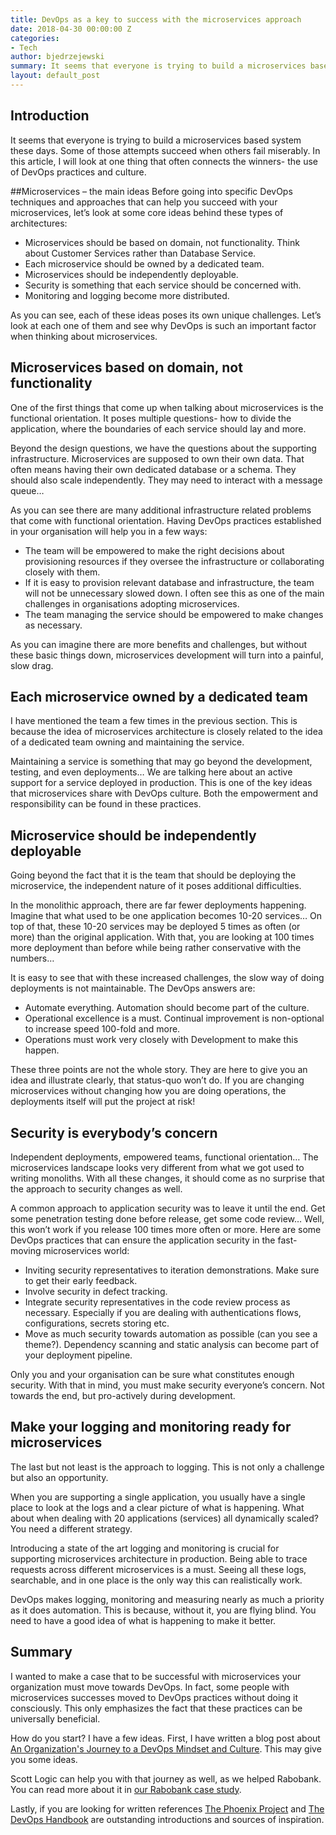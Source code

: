 ```yaml
---
title: DevOps as a key to success with the microservices approach
date: 2018-04-30 00:00:00 Z
categories:
- Tech
author: bjedrzejewski
summary: It seems that everyone is trying to build a microservices based system these days. Some of those attempts succeed when others fail miserably. In this article, I will look at one thing that often connects the winners- the use of DevOps practices and culture.
layout: default_post
---
```


## Introduction

It seems that everyone is trying to build a microservices based system these days. Some of those attempts succeed when others fail miserably. In this article, I will look at one thing that often connects the winners- the use of DevOps practices and culture.

##Microservices – the main ideas
Before going into specific DevOps techniques and approaches that can help you succeed with your microservices, let’s look at some core ideas behind these types of architectures:

* Microservices should be based on domain, not functionality. Think about Customer Services rather than Database Service.
* Each microservice should be owned by a dedicated team.
* Microservices should be independently deployable.
* Security is something that each service should be concerned with.
* Monitoring and logging become more distributed.

As you can see, each of these ideas poses its own unique challenges. Let’s look at each one of them and see why DevOps is such an important factor when thinking about microservices.

## Microservices based on domain, not functionality
One of the first things that come up when talking about microservices is the functional orientation. It poses multiple questions- how to divide the application, where the boundaries of each service should lay and more.

Beyond the design questions, we have the questions about the supporting infrastructure. Microservices are supposed to own their own data. That often means having their own dedicated database or a schema. They should also scale independently. They may need to interact with a message queue…

As you can see there are many additional infrastructure related problems that come with functional orientation. Having DevOps practices established in your organisation will help you in a few ways:

* The team will be empowered to make the right decisions about provisioning resources if they oversee the infrastructure or collaborating closely with them.
* If it is easy to provision relevant database and infrastructure, the team will not be unnecessary slowed down. I often see this as one of the main challenges in organisations adopting microservices.
* The team managing the service should be empowered to make changes as necessary.

As you can imagine there are more benefits and challenges, but without these basic things down, microservices development will turn into a painful, slow drag.

## Each microservice owned by a dedicated team

I have mentioned the team a few times in the previous section. This is because the idea of microservices architecture is closely related to the idea of a dedicated team owning and maintaining the service.

Maintaining a service is something that may go beyond the development, testing, and even deployments… We are talking here about an active support for a service deployed in production. This is one of the key ideas that microservices share with DevOps culture. Both the empowerment and responsibility can be found in these practices.

## Microservice should be independently deployable

Going beyond the fact that it is the team that should be deploying the microservice, the independent nature of it poses additional difficulties.

In the monolithic approach, there are far fewer deployments happening. Imagine that what used to be one application becomes 10-20 services… On top of that, these 10-20 services may be deployed 5 times as often (or more) than the original application. With that, you are looking at 100 times more deployment than before while being rather conservative with the numbers…

It is easy to see that with these increased challenges, the slow way of doing deployments is not maintainable. The DevOps answers are:

* Automate everything. Automation should become part of the culture.
* Operational excellence is a must. Continual improvement is non-optional to increase speed 100-fold and more.
* Operations must work very closely with Development to make this happen.

These three points are not the whole story. They are here to give you an idea and illustrate clearly, that status-quo won’t do. If you are changing microservices without changing how you are doing operations, the deployments itself will put the project at risk!
 
## Security is everybody’s concern

Independent deployments, empowered teams, functional orientation… The microservices landscape looks very different from what we got used to writing monoliths. With all these changes, it should come as no surprise that the approach to security changes as well.

A common approach to application security was to leave it until the end. Get some penetration testing done before release, get some code review… Well, this won’t work if you release 100 times more often or more. Here are some DevOps practices that can ensure the application security in the fast-moving microservices world:

* Inviting security representatives to iteration demonstrations. Make sure to get their early feedback.
* Involve security in defect tracking.
* Integrate security representatives in the code review process as necessary. Especially if you are dealing with authentications flows, configurations, secrets storing etc.
* Move as much security towards automation as possible (can you see a theme?). Dependency scanning and static analysis can become part of your deployment pipeline.

Only you and your organisation can be sure what constitutes enough security. With that in mind, you must make security everyone’s concern. Not towards the end, but pro-actively during development.

## Make your logging and monitoring ready for microservices

The last but not least is the approach to logging. This is not only a challenge but also an opportunity.

When you are supporting a single application, you usually have a single place to look at the logs and a clear picture of what is happening. What about when dealing with 20 applications (services) all dynamically scaled? You need a different strategy.

Introducing a state of the art logging and monitoring is crucial for supporting microservices architecture in production. Being able to trace requests across different microservices is a must. Seeing all these logs, searchable, and in one place is the only way this can realistically work.

DevOps makes logging, monitoring and measuring nearly as much a priority as it does automation. This is because, without it, you are flying blind. You need to have a good idea of what is happening to make it better.

## Summary

I wanted to make a case that to be successful with microservices your organization must move towards DevOps. In fact, some people with microservices successes moved to DevOps practices without doing it consciously. This only emphasizes the fact that these practices can be universally beneficial.

How do you start? I have a few ideas. First, I have written a blog post about [An Organization's Journey to a DevOps Mindset and Culture](http://blog.scottlogic.com/2018/03/13/organizations-journey-to-devops-culture.html). This may give you some ideas.

Scott Logic can help you with that journey as well, as we helped Rabobank. You can read more about it in [our Rabobank case study](https://www.scottlogic.com/our-work/case-study-rabobank/).

Lastly, if you are looking for written references [The Phoenix Project](https://itrevolution.com/book/the-phoenix-project/) and [The DevOps Handbook](https://itrevolution.com/book/the-devops-handbook/) are outstanding introductions and sources of inspiration.
